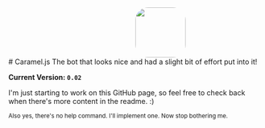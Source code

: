 <img src="https://i.imgur.com/nTIpEMN.png" style="border-radius:25%; margin: 0 50% 0" height="100">
# Caramel.js
The bot that looks nice and had a slight bit of effort put into it!

**Current Version: `0.02`**

I'm just starting to work on this GitHub page, so feel free to check back when there's more content in the readme. :)

<sub>Also yes, there's no help command. I'll implement one. Now stop bothering me.</sub>
